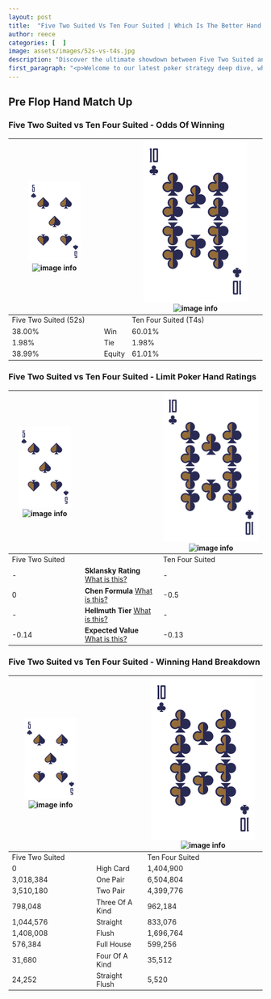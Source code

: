```yaml
---
layout: post
title:  "Five Two Suited Vs Ten Four Suited | Which Is The Better Hand In Poker? A Complete Guide"
author: reece
categories: [  ]
image: assets/images/52s-vs-t4s.jpg
description: "Discover the ultimate showdown between Five Two Suited and Ten Four Suited in poker! Uncover the odds, strategies, and scenarios where one hand triumphs over the other. Get ready to up your poker game with this thrilling analysis."
first_paragraph: "<p>Welcome to our latest poker strategy deep dive, where we're pitting two distinct hands against each other in a high-stakes showdown: Five Two Suited vs Ten Four Suited.</p><p>In the dynamic world of poker, every decision counts, and knowing which hand holds the upper hand is key to your success at the table.</p><p>In this article, we'll dissect these two hands, explore the scenarios where one dominates the other, and equip you with the knowledge to make strategic choices that can tip the odds in your favor.</p><p>Get ready to unravel the intriguing dynamics of these poker hands and elevate your game to new heights.</p>"
---
```




[comment]: # (sp0)

## Pre Flop Hand Match Up

<div class="table hand-ratings" markdown="1"> 



### Five Two Suited vs Ten Four Suited - Odds Of Winning


    
| ![image info](assets/images/hand1/5.png) ![image info](assets/images/hand1/2s.png) |  | ![image info](assets/images/hand2/T.png) ![image info](assets/images/hand2/4s.png) |
| -------- | -------- | -------- |
| Five Two Suited (52s) |  | Ten Four Suited (T4s) |
| 38.00% | Win | 60.01% |
| 1.98% | Tie | 1.98% |
| 38.99% | Equity | 61.01% |




[comment]: # (sp1)



### Five Two Suited vs Ten Four Suited - Limit Poker Hand Ratings


    
| ![image info](assets/images/hand1/5.png) ![image info](assets/images/hand1/2s.png) |  | ![image info](assets/images/hand2/T.png) ![image info](assets/images/hand2/4s.png) |
| -------- | -------- | -------- |
| Five Two Suited |  | Ten Four Suited |
| - | **Sklansky Rating** [What is this?](/sklansky-rating-explained) | - |
| 0 | **Chen Formula** [What is this?](/chen-formula-explained) | -0.5 |
| - | **Hellmuth Tier** [What is this?](/Hellmuth-tier-explained) | - |
| -0.14 | **Expected Value** [What is this?](/expected-value-explained) | -0.13 |




[comment]: # (sp2)



### Five Two Suited vs Ten Four Suited - Winning Hand Breakdown


    
| ![image info](assets/images/hand1/5.png) ![image info](assets/images/hand1/2s.png) |  | ![image info](assets/images/hand2/T.png) ![image info](assets/images/hand2/4s.png) |
| -------- | -------- | -------- |
| Five Two Suited |  | Ten Four Suited |
| 0 | High Card | 1,404,900 |
| 3,018,384 | One Pair | 6,504,804 |
| 3,510,180 | Two Pair | 4,399,776 |
| 798,048 | Three Of A Kind | 962,184 |
| 1,044,576 | Straight | 833,076 |
| 1,408,008 | Flush | 1,696,764 |
| 576,384 | Full House | 599,256 |
| 31,680 | Four Of A Kind | 35,512 |
| 24,252 | Straight Flush | 5,520 |




[comment]: # (sp3)



</div>

[comment]: # (sp4)



[comment]: # (sp5)

